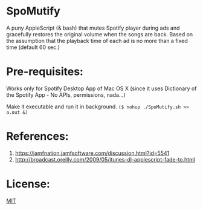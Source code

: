 # SpoMutify

A puny AppleScript (& bash) that mutes Spotify player during ads and gracefully restores the original volume when the songs are back.
Based on the assumption that the playback time of each ad is no more than a fixed time (default 60 sec.)

# Pre-requisites:
Works only for Spotify Desktop App of Mac OS X (since it uses Dictionary of the Spotify App - No APIs, permissions, nada...)

Make it executable and run it in background. `($ nohup ./SpoMutify.sh >> a.out &)`

# References:
1. https://jamfnation.jamfsoftware.com/discussion.html?id=5541
2. http://broadcast.oreilly.com/2009/05/itunes-dj-applescript-fade-to.html

# License:
[MIT](LICENSE.md) 

